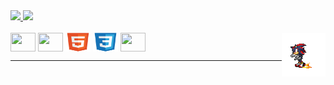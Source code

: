 
<a href="github.io/Peziiim">
<img height="180em" src="https://github-readme-stats.vercel.app/api?username=Peziiim&hide=prs,issues&show_icons=true&theme=transparent"/>
<img height="180em" src="https://github-readme-stats.vercel.app/api/top-langs/?username=Peziiim&layout=compact&langs_count=16&theme=transparent"/>
</div>
  
<div dir="auto"><br>
<img align="center"  height="30" width="40" src="https://cdn.jsdelivr.net/gh/devicons/devicon@latest/icons/java/java-plain.svg" style="max-width: 100%;"></a>
 <img align="center" height="30" width="40" src="https://cdn.jsdelivr.net/gh/devicons/devicon@latest/icons/javascript/javascript-plain.svg" style="max-width: 100%;">
<img align="center" height="30" width="40" src="https://raw.githubusercontent.com/devicons/devicon/master/icons/html5/html5-original.svg" style="max-width: 100%;">
<img align="center" height="30" width="40" src="https://raw.githubusercontent.com/devicons/devicon/master/icons/css3/css3-original.svg" style="max-width: 100%;">
 <img align="center" height="30" width="40" src="https://cdn.jsdelivr.net/gh/devicons/devicon@latest/icons/cplusplus/cplusplus-plain.svg"  style="max-width: 100%;">
  <img align="right" height="70" src="./shadow.gif">
</div>
  <hr>
